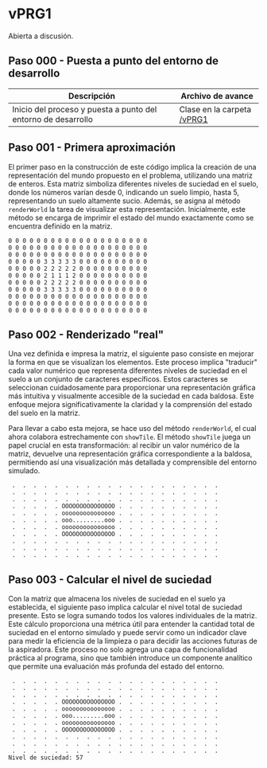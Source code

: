 # vPRG1

Abierta a discusión.

## Paso 000 - Puesta a punto del entorno de desarrollo

|Descripción|Archivo de avance|
|-|-|
Inicio del proceso y puesta a punto del entorno de desarrollo|Clase []() en la carpeta [/vPRG1](/)

## Paso 001 - Primera aproximación

El primer paso en la construcción de este código implica la creación de una representación del mundo propuesto en el problema, utilizando una matriz de enteros. Esta matriz simboliza diferentes niveles de suciedad en el suelo, donde los números varían desde 0, indicando un suelo limpio, hasta 5, representando un suelo altamente sucio. Además, se asigna al método `renderWorld` la tarea de visualizar esta representación. Inicialmente, este método se encarga de imprimir el estado del mundo exactamente como se encuentra definido en la matriz.

```
0 0 0 0 0 0 0 0 0 0 0 0 0 0 0 0 0 0 0 0 
0 0 0 0 0 0 0 0 0 0 0 0 0 0 0 0 0 0 0 0 
0 0 0 0 0 0 0 0 0 0 0 0 0 0 0 0 0 0 0 0 
0 0 0 0 0 3 3 3 3 3 0 0 0 0 0 0 0 0 0 0 
0 0 0 0 0 2 2 2 2 2 0 0 0 0 0 0 0 0 0 0 
0 0 0 0 0 2 1 1 1 2 0 0 0 0 0 0 0 0 0 0 
0 0 0 0 0 2 2 2 2 2 0 0 0 0 0 0 0 0 0 0 
0 0 0 0 0 3 3 3 3 3 0 0 0 0 0 0 0 0 0 0 
0 0 0 0 0 0 0 0 0 0 0 0 0 0 0 0 0 0 0 0 
0 0 0 0 0 0 0 0 0 0 0 0 0 0 0 0 0 0 0 0 
0 0 0 0 0 0 0 0 0 0 0 0 0 0 0 0 0 0 0 0
```

## Paso 002 - Renderizado "real"

Una vez definida e impresa la matriz, el siguiente paso consiste en mejorar la forma en que se visualizan los elementos. Este proceso implica "traducir" cada valor numérico que representa diferentes niveles de suciedad en el suelo a un conjunto de caracteres específicos. Estos caracteres se seleccionan cuidadosamente para proporcionar una representación gráfica más intuitiva y visualmente accesible de la suciedad en cada baldosa. Este enfoque mejora significativamente la claridad y la comprensión del estado del suelo en la matriz.

Para llevar a cabo esta mejora, se hace uso del método `renderWorld`, el cual ahora colabora estrechamente con `showTile`. El método `showTile` juega un papel crucial en esta transformación: al recibir un valor numérico de la matriz, devuelve una representación gráfica correspondiente a la baldosa, permitiendo así una visualización más detallada y comprensible del entorno simulado.

```
 .  .  .  .  .  .  .  .  .  .  .  .  .  .  .  .  .  .  .  . 
 .  .  .  .  .  .  .  .  .  .  .  .  .  .  .  .  .  .  .  . 
 .  .  .  .  .  .  .  .  .  .  .  .  .  .  .  .  .  .  .  . 
 .  .  .  .  . OOOOOOOOOOOOOOO .  .  .  .  .  .  .  .  .  . 
 .  .  .  .  . ooooooooooooooo .  .  .  .  .  .  .  .  .  . 
 .  .  .  .  . ooo.........ooo .  .  .  .  .  .  .  .  .  . 
 .  .  .  .  . ooooooooooooooo .  .  .  .  .  .  .  .  .  . 
 .  .  .  .  . OOOOOOOOOOOOOOO .  .  .  .  .  .  .  .  .  . 
 .  .  .  .  .  .  .  .  .  .  .  .  .  .  .  .  .  .  .  . 
 .  .  .  .  .  .  .  .  .  .  .  .  .  .  .  .  .  .  .  . 
 .  .  .  .  .  .  .  .  .  .  .  .  .  .  .  .  .  .  .  . 
```

## Paso 003 - Calcular el nivel de suciedad

Con la matriz que almacena los niveles de suciedad en el suelo ya establecida, el siguiente paso implica calcular el nivel total de suciedad presente. Esto se logra sumando todos los valores individuales de la matriz. Este cálculo proporciona una métrica útil para entender la cantidad total de suciedad en el entorno simulado y puede servir como un indicador clave para medir la eficiencia de la limpieza o para decidir las acciones futuras de la aspiradora. Este proceso no solo agrega una capa de funcionalidad práctica al programa, sino que también introduce un componente analítico que permite una evaluación más profunda del estado del entorno.

```
 .  .  .  .  .  .  .  .  .  .  .  .  .  .  .  .  .  .  .  . 
 .  .  .  .  .  .  .  .  .  .  .  .  .  .  .  .  .  .  .  . 
 .  .  .  .  .  .  .  .  .  .  .  .  .  .  .  .  .  .  .  . 
 .  .  .  .  . OOOOOOOOOOOOOOO .  .  .  .  .  .  .  .  .  . 
 .  .  .  .  . ooooooooooooooo .  .  .  .  .  .  .  .  .  . 
 .  .  .  .  . ooo.........ooo .  .  .  .  .  .  .  .  .  . 
 .  .  .  .  . ooooooooooooooo .  .  .  .  .  .  .  .  .  . 
 .  .  .  .  . OOOOOOOOOOOOOOO .  .  .  .  .  .  .  .  .  . 
 .  .  .  .  .  .  .  .  .  .  .  .  .  .  .  .  .  .  .  . 
 .  .  .  .  .  .  .  .  .  .  .  .  .  .  .  .  .  .  .  . 
 .  .  .  .  .  .  .  .  .  .  .  .  .  .  .  .  .  .  .  . 
Nivel de suciedad: 57
```

